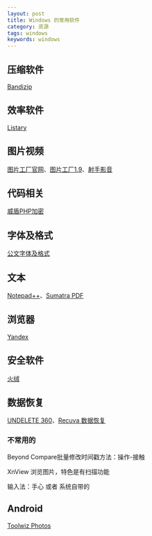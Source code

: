 ```yaml
---
layout: post
title: Windows 的常用软件
category: 资源
tags: windows
keywords: windows
---
```


## 压缩软件

[Bandizip](https://www.bandisoft.com/bandizip/cn/)

## 效率软件

[Listary](http://www.listary.com/)

## 图片视频

[图片工厂官网](www.pcfreetime.com/picosmos/)、[图片工厂1.9](http://pan.baidu.com/s/1boHV8FP)、[射手影音](https://www.splayer.org)

## 代码相关

[威盾PHP加密](http://pan.baidu.com/s/1dFzkNZF)

## 字体及格式

[公文字体及格式](http://pan.baidu.com/s/1c23WCrI)

## 文本

[Notepad++](http://notepad-plus-plus.org)、[Sumatra PDF](https://www.sumatrapdfreader.org/free-pdf-reader.html)

## 浏览器

[Yandex](https://browser.yandex.com/desktop/main/)

## 安全软件

[火绒](http://www.huorong.cn)

## 数据恢复

[UNDELETE 360](http://www.undelete360.com)、[Recuva 数据恢复](http://www.piriform.com/RECUVA)

### 不常用的

Beyond Compare批量修改时间戳方法：操作-接触

XnView 浏览图片，特色是有扫描功能

输入法：手心 或者 系统自带的

## Android

[Toolwiz Photos](http://www.toolwiz.com/lead/toolwiz_photos/)
